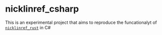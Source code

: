 # nicklinref_csharp

This is an experimental project that aims to reproduce the funcationalyt of
[`nicklinref_rust`](https://github.com/thehappycheese/nicklinref_rust/tree/main?tab=readme-ov-file) in C#

